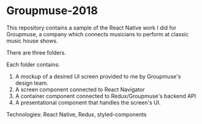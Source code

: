 # Groupmuse-2018

This repository contains a sample of the React Native work I did for Groupmuse, a company which connects musicians to perform at classic music house shows.

There are three folders.

Each folder contains:

1.  A mockup of a desired UI screen provided to me by Groupmuse's design team.
2.  A screen component connected to React Navigator
3.  A container component connected to Redux/Groupmuse's backend API
4.  A presentational component that handles the screen's UI.

Technologies: React Native, Redux, styled-components

